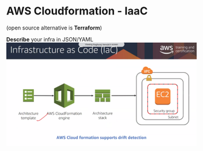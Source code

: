 # AWS Cloudformation - IaaC
(open source alternative is **Terraform**)

**Describe** your infra in JSON/YAML
![](../assets/aws-training-39.png)
